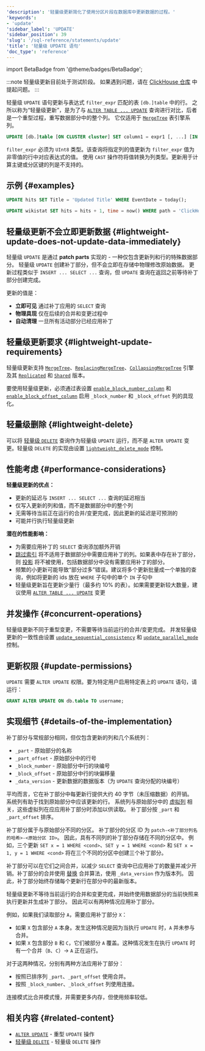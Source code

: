 ```yaml
---
'description': '轻量级更新简化了使用分区片段在数据库中更新数据的过程。'
'keywords':
- 'update'
'sidebar_label': 'UPDATE'
'sidebar_position': 39
'slug': '/sql-reference/statements/update'
'title': '轻量级 UPDATE 语句'
'doc_type': 'reference'
---
```


import BetaBadge from '@theme/badges/BetaBadge';

<BetaBadge/>

:::note
轻量级更新目前处于测试阶段。
如果遇到问题，请在 [ClickHouse 仓库](https://github.com/clickhouse/clickhouse/issues) 中提起问题。
:::

轻量级 `UPDATE` 语句更新与表达式 `filter_expr` 匹配的表 `[db.]table` 中的行。
之所以称为“轻量级更新”，是为了与 [`ALTER TABLE ... UPDATE`](/sql-reference/statements/alter/update) 查询进行对比，后者是一个重型过程，重写数据部分中的整个列。
它仅适用于 [`MergeTree`](/engines/table-engines/mergetree-family/mergetree) 表引擎系列。

```sql
UPDATE [db.]table [ON CLUSTER cluster] SET column1 = expr1 [, ...] [IN PARTITION partition_expr] WHERE filter_expr;
```

`filter_expr` 必须为 `UInt8` 类型。该查询将指定列的值更新为 `filter_expr` 值为非零值的行中对应表达式的值。
使用 `CAST` 操作符将值转换为列类型。更新用于计算主键或分区键的列是不支持的。

## 示例 {#examples}

```sql
UPDATE hits SET Title = 'Updated Title' WHERE EventDate = today();

UPDATE wikistat SET hits = hits + 1, time = now() WHERE path = 'ClickHouse';
```

## 轻量级更新不会立即更新数据 {#lightweight-update-does-not-update-data-immediately}

轻量级 `UPDATE` 是通过 **patch parts** 实现的 - 一种仅包含更新列和行的特殊数据部分。
轻量级 `UPDATE` 创建补丁部分，但不会立即在存储中物理修改原始数据。
更新过程类似于 `INSERT ... SELECT ...` 查询，但 `UPDATE` 查询在返回之前等待补丁部分创建完成。

更新的值是：
- **立即可见** 通过补丁应用的 `SELECT` 查询
- **物理具现** 仅在后续的合并和变更过程中
- **自动清理** 一旦所有活动部分已经应用补丁

## 轻量级更新要求 {#lightweight-update-requirements}

轻量级更新支持 [`MergeTree`](/engines/table-engines/mergetree-family/mergetree)、[`ReplacingMergeTree`](/engines/table-engines/mergetree-family/replacingmergetree)、[`CollapsingMergeTree`](/engines/table-engines/mergetree-family/collapsingmergetree) 引擎及其 [`Replicated`](/engines/table-engines/mergetree-family/replication.md) 和 [`Shared`](/cloud/reference/shared-merge-tree) 版本。

要使用轻量级更新，必须通过表设置 [`enable_block_number_column`](/operations/settings/merge-tree-settings#enable_block_number_column) 和 [`enable_block_offset_column`](/operations/settings/merge-tree-settings#enable_block_offset_column) 启用 `_block_number` 和 `_block_offset` 列的具现化。

## 轻量级删除 {#lightweight-delete}

可以将 [轻量级 `DELETE`](/sql-reference/statements/delete) 查询作为轻量级 `UPDATE` 运行，而不是 `ALTER UPDATE` 变更。轻量级 `DELETE` 的实现由设置 [`lightweight_delete_mode`](/operations/settings/settings#lightweight_delete_mode) 控制。

## 性能考虑 {#performance-considerations}

**轻量级更新的优点：**
- 更新的延迟与 `INSERT ... SELECT ...` 查询的延迟相当
- 仅写入更新的列和值，而不是数据部分中的整个列
- 无需等待当前正在运行的合并/变更完成，因此更新的延迟是可预测的
- 可能并行执行轻量级更新

**潜在的性能影响：**
- 为需要应用补丁的 `SELECT` 查询添加额外开销
- [跳过索引](/engines/table-engines/mergetree-family/mergetree.md#table_engine-mergetree-data_skipping-indexes) 将不适用于数据部分中需要应用补丁的列。如果表中存在补丁部分，则 [投影](/engines/table-engines/mergetree-family/mergetree.md/#projections) 将不被使用，包括数据部分中没有需要应用补丁的部分。
- 频繁的小更新可能导致“部分过多”错误。建议将多个更新批量成一个单独的查询，例如将更新的 ids 放在 `WHERE` 子句中的单个 `IN` 子句中
- 轻量级更新旨在更新少量行（最多约 10% 的表）。如果需要更新较大数量，建议使用 [`ALTER TABLE ... UPDATE`](/sql-reference/statements/alter/update) 变更

## 并发操作 {#concurrent-operations}

轻量级更新不同于重型变更，不需要等待当前运行的合并/变更完成。
并发轻量级更新的一致性由设置 [`update_sequential_consistency`](/operations/settings/settings#update_sequential_consistency) 和 [`update_parallel_mode`](/operations/settings/settings#update_parallel_mode) 控制。

## 更新权限 {#update-permissions}

`UPDATE` 需要 `ALTER UPDATE` 权限。要为特定用户启用特定表上的 `UPDATE` 语句，请运行：

```sql
GRANT ALTER UPDATE ON db.table TO username;
```

## 实现细节 {#details-of-the-implementation}

补丁部分与常规部分相同，但仅包含更新的列和几个系统列：
- `_part` - 原始部分的名称
- `_part_offset` - 原始部分中的行号
- `_block_number` - 原始部分中行的块编号
- `_block_offset` - 原始部分中行的块偏移量
- `_data_version` - 更新数据的数据版本（为 `UPDATE` 查询分配的块编号）

平均而言，它在补丁部分中每更新行提供大约 40 字节（未压缩数据）的开销。
系统列有助于找到原始部分中应该更新的行。
系统列与原始部分中的 [虚拟列](/engines/table-engines/mergetree-family/mergetree.md/#virtual-columns) 相关，这些虚拟列在应应用补丁部分时添加以供读取。
补丁部分按 `_part` 和 `_part_offset` 排序。

补丁部分属于与原始部分不同的分区。
补丁部分的分区 ID 为 `patch-<补丁部分列名的哈希>-<原始分区 ID>`。
因此，具有不同列的补丁部分存储在不同的分区中。
例如，三个更新 `SET x = 1 WHERE <cond>`、`SET y = 1 WHERE <cond>` 和 `SET x = 1, y = 1 WHERE <cond>` 将在三个不同的分区中创建三个补丁部分。

补丁部分可以在它们之间合并，以减少 `SELECT` 查询中已应用补丁的数量并减少开销。补丁部分的合并使用 [替换](/engines/table-engines/mergetree-family/replacingmergetree) 合并算法，使用 `_data_version` 作为版本列。
因此，补丁部分始终存储每个更新行在部分中的最新版本。

轻量级更新不等待当前运行的合并和变更完成，并始终使用数据部分的当前快照来执行更新并生成补丁部分。
因此可以有两种情况应用补丁部分。

例如，如果我们读取部分 `A`，需要应用补丁部分 `X`：
- 如果 `X` 包含部分 `A` 本身。发生这种情况是因为当执行 `UPDATE` 时，`A` 并未参与合并。
- 如果 `X` 包含部分 `B` 和 `C`，它们被部分 `A` 覆盖。这种情况发生在执行 `UPDATE` 时有一个合并（`B`、`C`）-> `A` 正在运行。

对于这两种情况，分别有两种方法应用补丁部分：
- 按照已排序列 `_part`、`_part_offset` 使用合并。
- 按照 `_block_number`、`_block_offset` 列使用连接。

连接模式比合并模式慢，并需要更多内存，但使用频率较低。

## 相关内容 {#related-content}

- [`ALTER UPDATE`](/sql-reference/statements/alter/update) - 重型 `UPDATE` 操作
- [轻量级 `DELETE`](/sql-reference/statements/delete) - 轻量级 `DELETE` 操作
